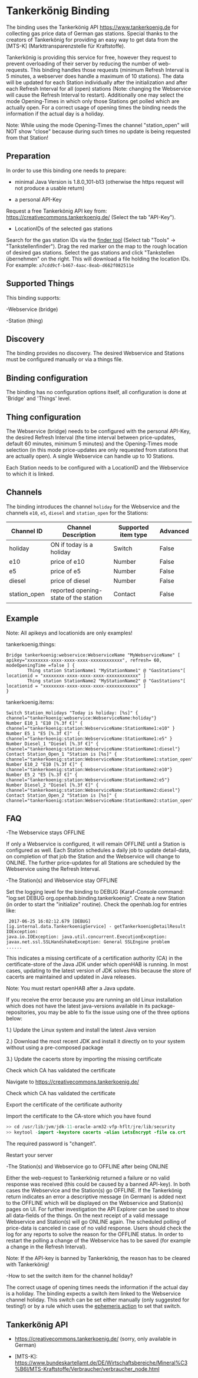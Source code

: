 # Tankerkönig Binding

The binding uses the Tankerkönig API <https://www.tankerkoenig.de> for collecting gas price data of German gas stations.
Special thanks to the creators of Tankerkönig for providing an easy way to get data from the &lsqb;MTS-K&rsqb; (Markttransparenzstelle für Kraftstoffe).

Tankerkönig is providing this service for free, however they request to prevent overloading of their server by reducing the number of web-requests.
This binding handles those requests (minimum Refresh Interval is 5 minutes, a webserver does handle a maximum of 10 stations).
The data will be updated for each Station individually after the initialization and after each Refresh Interval for all (open) stations (Note: changing the Webservice will cause the Refresh Interval to restart).
Additionally one may select the mode Opening-Times in which only those Stations get polled which are actually open.
For a correct usage of opening times the binding needs the information if the actual day is a holiday.

Note:
While using the mode Opening-Times the channel "station_open" will NOT show "close" because during such times no update is being requested from that Station!

## Preparation

In order to use this binding one needs to prepare:

- minimal Java Version is 1.8.0_101-b13 (otherwise the https request will not produce a usable return)

- a personal API-Key

Request a free Tankerkönig API key from: <https://creativecommons.tankerkoenig.de/> (Select the tab "API-Key").

- LocationIDs of the selected gas stations

Search for the gas station IDs via the [finder tool](https://creativecommons.tankerkoenig.de/TankstellenFinder/index.html) (Select tab "Tools" -> "Tankstellenfinder").
Drag the red marker on the map to the rough location of desired gas stations.
Select the gas stations and click "Tankstellen übernehmen" on the right.
This will download a file holding the location IDs.
For example: `a7cdd9cf-b467-4aac-8eab-d662f082511e`

## Supported Things

This binding supports:

-Webservice (bridge)

-Station (thing)

## Discovery

The binding provides no discovery.
The desired Webservice and Stations must be configured manually or via a things file.

## Binding configuration

The binding has no configuration options itself, all configuration is done at 'Bridge' and 'Things' level.

## Thing configuration

The Webservice (bridge) needs to be configured with the personal API-Key, the desired Refresh Interval (the time interval between price-updates, default 60 minutes, minimum 5 minutes) and the Opening-Times mode selection (in this mode price-updates are only requested from stations that are actually open).
A single Webservice can handle up to 10 Stations.

Each Station needs to be configured with a LocationID and the Webservice to which it is linked.

## Channels

The binding introduces the channel `holiday` for the Webservice and the channels `e10`, `e5`, `diesel` and `station_open` for the Stations:

| Channel ID   | Channel Description                   | Supported item type | Advanced |
|--------------|---------------------------------------|---------------------|----------|
| holiday      | ON if today is a holiday              | Switch              | False    |
| e10          | price of e10                          | Number              | False    |
| e5           | price of e5                           | Number              | False    |
| diesel       | price of diesel                       | Number              | False    |
| station_open | reported opening-state of the station | Contact             | False    |

## Example

Note: All apikeys and locationids are only examples!

tankerkoenig.things:

```
Bridge tankerkoenig:webservice:WebserviceName "MyWebserviceName" [ apikey="xxxxxxxx-xxxx-xxxx-xxxx-xxxxxxxxxxxx", refresh= 60, modeOpeningTime =false ] {
        Thing station StationName1 "MyStationName1" @ "GasStations"[ locationid = "xxxxxxxx-xxxx-xxxx-xxxx-xxxxxxxxxxxx" ]
        Thing station StationName2 "MyStationName2" @ "GasStations"[ locationid = "xxxxxxxx-xxxx-xxxx-xxxx-xxxxxxxxxxxx" ]
}
```


tankerkoenig.items:

```
Switch Station_Holidays "Today is holiday: [%s]" { channel="tankerkoenig:webservice:WebserviceName:holiday"}
Number E10_1 "E10 [%.3f €]" { channel="tankerkoenig:station:WebserviceName:StationName1:e10" }
Number E5_1 "E5 [%.3f €]"  { channel="tankerkoenig:station:WebserviceName:StationName1:e5" }
Number Diesel_1 "Diesel [%.3f €]" { channel="tankerkoenig:station:WebserviceName:StationName1:diesel"}
Contact Station_Open_1 "Station is [%s]" { channel="tankerkoenig:station:WebserviceName:StationName1:station_open"}
Number E10_2 "E10 [%.3f €]" { channel="tankerkoenig:station:WebserviceName:StationName2:e10"}
Number E5_2 "E5 [%.3f €]" { channel="tankerkoenig:station:WebserviceName:StationName2:e5"}
Number Diesel_2 "Diesel [%.3f €]" { channel="tankerkoenig:station:WebserviceName:StationName2:diesel"}
Contact Station_Open_2 "Station is [%s]" { channel="tankerkoenig:station:WebserviceName:StationName2:station_open"}
```

## FAQ

-The Webservice stays OFFLINE

If only a Webservice is configured, it will remain OFFLINE until a Station is configured as well.
Each Station schedules a daily job to update detail-data, on completion of that job the Station and the Webservice will change to ONLINE.
The further price-updates for all Stations are scheduled by the Webservice using the Refresh Interval.

-The Station(s) and Webservice stay OFFLINE

Set the logging level for the binding to DEBUG (Karaf-Console command: "log:set DEBUG org.openhab.binding.tankerkoenig".
Create a new Station (in order to start the "initialize" routine).
Check the openhab.log for entries like:

```
 2017-06-25 16:02:12.679 [DEBUG] [ig.internal.data.TankerkoenigService] - getTankerkoenigDetailResult IOException:
java.io.IOException: java.util.concurrent.ExecutionException: javax.net.ssl.SSLHandshakeException: General SSLEngine problem
......
```

This indicates a missing certificate of a certification authority (CA) in the certificate-store of the Java JDK under which openHAB is running.
In most cases, updating to the latest version of JDK solves this because the store of cacerts are maintained and updated in Java releases.

Note: You must restart openHAB after a Java update.

If you receive the error because you are running an old Linux installation which does not have the latest java-versions available in its package-repositories, you may be able to fix the issue using one of the three options below:

   1.) Update the Linux system and install the latest Java version
   
   2.) Download the most recent JDK and install it directly on to your system without using a pre-composed package   

   3.) Update the cacerts store by importing the missing certificate
       
Check which CA has validated the certificate

Navigate to https://creativecommons.tankerkoenig.de/

Check which CA has validated the certificate

Export the certificate of the certificate authority

Import the certificate to the CA-store which you have found

```java
>> cd /usr/lib/jvm/jdk-11-oracle-arm32-vfp-hflt/jre/lib/security
>> keytool -import -keystore cacerts -alias LetsEncrypt -file ca.crt
```

The required password is "changeit".

Restart your server

-The Station(s) and Webservice go to OFFLINE after being ONLINE

Either the web-request to Tankerkönig returned a failure or no valid response was received (this could be caused by a banned API-key).
In both cases the Webservice and the Station(s) go OFFLINE.
If the Tankerkönig return indicates an error a descriptive message (in German) is added next to the OFFLINE which will be displayed on the Webservice and Station(s) pages on UI. For further investigation the API Explorer can be used to show all data-fields of the things.
On the next receipt of a valid message Webservice and Station(s) will go ONLINE again.
The scheduled polling of price-data is canceled in case of no valid response.
Users should check the log for any reports to solve the reason for the OFFLINE status.
In order to restart the polling a change of the Webservice has to be saved (for example a change in the Refresh Interval).

Note: If the API-key is banned by Tankerkönig, the reason has to be cleared with Tankerkönig!

-How to set the switch item for the channel holiday?

The correct usage of opening times needs the information if the actual day is a holiday.
The binding expects a switch item linked to the Webservice channel holiday.
This switch can be set either manually (only suggested for testing!) or by a rule which uses the [ephemeris action](https://www.openhab.org/docs/configuration/actions.html#ephemeris) to set that switch.

## Tankerkönig API

*   <https://creativecommons.tankerkoenig.de/>  (sorry, only available in German)

*   &lsqb;MTS-K&rsqb;: <https://www.bundeskartellamt.de/DE/Wirtschaftsbereiche/Mineral%C3%B6l/MTS-Kraftstoffe/Verbraucher/verbraucher_node.html>
